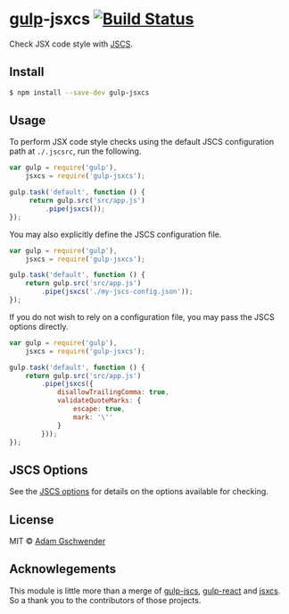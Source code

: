 # [gulp](http://gulpjs.com)-jsxcs [![Build Status](https://travis-ci.org/omakasecorp/gulp-jsxcs.svg?branch=master)](https://travis-ci.org/omakasecorp/gulp-jsxcs)

Check JSX code style with [JSCS](https://github.com/jscs-dev/node-jscs).


## Install

```sh
$ npm install --save-dev gulp-jsxcs
```


## Usage

To perform JSX code style checks using the default JSCS configuration
path at `./.jscsrc`, run the following.

```js
var gulp = require('gulp'),
    jsxcs = require('gulp-jsxcs');

gulp.task('default', function () {
     return gulp.src('src/app.js')
         .pipe(jsxcs());
});
```

You may also explicitly define the JSCS configuration file.

```js
var gulp = require('gulp'),
    jsxcs = require('gulp-jsxcs');

gulp.task('default', function () {
    return gulp.src('src/app.js')
        .pipe(jsxcs('./my-jscs-config.json'));
});
```

If you do not wish to rely on a configuration file, you may pass the
JSCS options directly.

```js
var gulp = require('gulp'),
    jsxcs = require('gulp-jsxcs');

gulp.task('default', function () {
    return gulp.src('src/app.js')
        .pipe(jsxcs({
            disallowTrailingComma: true,
            validateQuoteMarks: {
                escape: true,
                mark: '\''
            }
        }));
});
```

## JSCS Options

See the [JSCS options](https://github.com/jscs-dev/node-jscs#options) for details on the options available for checking.


## License

MIT © [Adam Gschwender](http://gschwa.com)

## Acknowlegements

This module is little more than a merge of
[gulp-jscs](https://github.com/jscs-dev/gulp-jscs),
[gulp-react](https://github.com/sindresorhus/gulp-react) and
[jsxcs](https://github.com/orktes/node-jsxcs). So a thank you to the
contributors of those projects.
